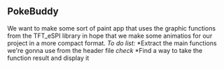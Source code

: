 ## PokeBuddy
We want to make some sort of paint app that uses the graphic functions from the TFT_eSPI library in hope that we make some animatios for our project in a more compact format.
*To do list:*
*Extract the main functions we're gonna use from the header file *check*
*Find a way to take the function result and display it

